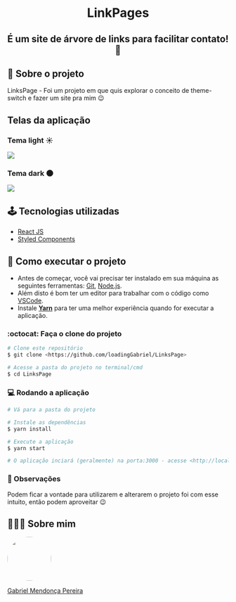 <h1 align="center">LinkPages</h1>
<h2 align="center">É um site de árvore de links para facilitar contato!🌲 </h2>

## 💬 Sobre o projeto
LinksPage - Foi um projeto em que quis explorar o conceito de theme-switch e fazer um site pra mim 😉

## Telas da aplicação
### Tema light ☀
<img src="https://user-images.githubusercontent.com/49095200/101540628-0c01b380-397f-11eb-951e-1ec86ef9d134.png" />

### Tema dark 🌑
<img src="https://user-images.githubusercontent.com/49095200/101540626-0b691d00-397f-11eb-8a51-111829dbb2b8.png" />

## 🕹 Tecnologias utilizadas
* [React JS](https://pt-br.reactjs.org)
* [Styled Components](https://styled-components.com/)

## 🚀 Como executar o projeto

- Antes de começar, você vai precisar ter instalado em sua máquina as seguintes ferramentas: [Git](https://git-scm.com), [Node.js](https://nodejs.org/en/). 
- Além disto é bom ter um editor para trabalhar com o código como [VSCode](https://code.visualstudio.com/).
- Instale **[Yarn](https://yarnpkg.com/)** para ter uma melhor experiência quando for executar a aplicação.

### :octocat: Faça o clone do projeto

```bash
# Clone este repositório
$ git clone <https://github.com/loadingGabriel/LinksPage>

# Acesse a pasta do projeto no terminal/cmd
$ cd LinksPage

```

### 💻 Rodando a aplicação
```bash
# Vá para a pasta do projeto

# Instale as dependências
$ yarn install

# Execute a aplicação 
$ yarn start

# O aplicação inciará (geralmente) na porta:3000 - acesse <http://localhost:3000>
```

### 🤔 Observações
Podem ficar a vontade para utilizarem e alterarem o projeto foi com esse intuito, então podem aproveitar 😉 

## 👨🏻‍🚀 Sobre mim
<a href="https://www.linkedin.com/in/gabriel-mendonca-pereira/">
 <img style="border-radius:50%" width="100px; "src="https://avatars0.githubusercontent.com/u/49095200?s=460&u=27a77c43fff5eab61be02a3fedfd7db554145981&v=4"/>
 <p>Gabriel Mendonça Pereira</p>
</a>
